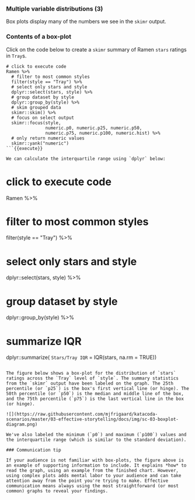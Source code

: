 ### Multiple variable distributions (3)

Box plots display many of the numbers we see in the `skimr` output. 

### Contents of a box-plot

Click on the code below to create a `skimr` summary of Ramen `stars` ratings in `Tray`s.

```
# click to execute code
Ramen %>% 
  # filter to most common styles
  filter(style == "Tray") %>% 
  # select only stars and style
  dplyr::select(stars, style) %>% 
  # group dataset by style
  dplyr::group_by(style) %>% 
  # skim grouped data
  skimr::skim() %>% 
  # focus on select output
  skimr::focus(style,
               numeric.p0, numeric.p25, numeric.p50,
               numeric.p75, numeric.p100, numeric.hist) %>% 
  # only return numeric values
  skimr::yank("numeric") 
```{{execute}}

We can calculate the interquartile range using `dplyr` below:

```
# click to execute code
Ramen %>% 
  # filter to most common styles
  filter(style == "Tray") %>% 
  # select only stars and style
  dplyr::select(stars, style) %>% 
  # group dataset by style
  dplyr::group_by(style) %>% 
  # summarize IQR
  dplyr::summarize(
    `Stars/Tray IQR` = IQR(stars, na.rm = TRUE))
```{{execute}}

The figure below shows a box-plot for the distribution of `stars` ratings across the `Tray` level of `style`. The summary statistics from the `skimr` output have been labeled on the graph. The 25th percentile (or `p25`) is the box's first vertical line (or hinge). The 50th percentile (or `p50`) is the median and middle line of the box, and the 75th percentile (`p75`) is the last vertical line in the box (or hinge). 

![](https://raw.githubusercontent.com/mjfrigaard/katacoda-scenarios/master/03-effective-storytelling/docs/img/sc-03-boxplot-diagram.png)

We've also labeled the minimum (`p0`) and maximum (`p100`) values and the interquartile range (which is similar to the standard deviation). 

### Communication tip

If your audience is not familiar with box-plots, the figure above is an example of supporting information to include. It explains *how* to read the graph, using an example from the finished chart. However, using complex plots adds mental labor to your audience and can take attention away from the point you're trying to make. Effective communication means always using the most straightforward (or most common) graphs to reveal your findings. 
